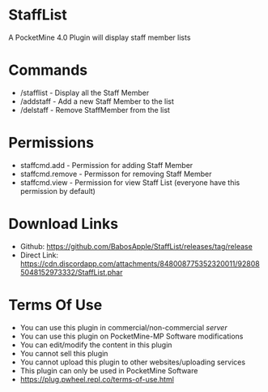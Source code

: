 # StaffList
A PocketMine 4.0 Plugin will display staff member lists

# Commands
- /stafflist - Display all the Staff Member
- /addstaff - Add a new Staff Member to the list
- /delstaff - Remove StaffMember from the list

# Permissions
- staffcmd.add - Permission for adding Staff Member
- staffcmd.remove - Permisson for removing Staff Member
- staffcmd.view - Permission for view Staff List (everyone have this permission by default)

# Download Links
- Github: https://github.com/BabosApple/StaffList/releases/tag/release
- Direct Link: https://cdn.discordapp.com/attachments/848008775352320011/928085048152973332/StaffList.phar

# Terms Of Use
- You can use this plugin in commercial/non-commercial *server*
- You can use this plugin on PocketMine-MP Software modifications
- You can edit/modify the content in this plugin
- You cannot sell this plugin
- You cannot upload this plugin to other websites/uploading services
- This plugin can only be used in PocketMine Software
- https://plug.pwheel.repl.co/terms-of-use.html
